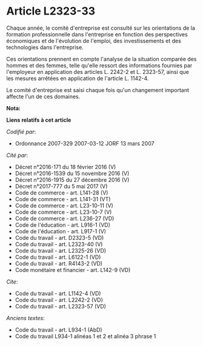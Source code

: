 # Article L2323-33

Chaque année, le comité d'entreprise est consulté sur les orientations de la formation professionnelle dans l'entreprise en
fonction des perspectives économiques et de l'évolution de l'emploi, des investissements et des technologies dans
l'entreprise.

Ces orientations prennent en compte l'analyse de la situation comparée des hommes et des femmes, telle qu'elle ressort des
informations fournies par l'employeur en application des articles L. 2242-2 et L. 2323-57, ainsi que les mesures arrêtées en
application de l'article L. 1142-4.

Le comité d'entreprise est saisi chaque fois qu'un changement important affecte l'un de ces domaines.

**Nota:**



**Liens relatifs à cet article**

_Codifié par_:

  - Ordonnance 2007-329 2007-03-12 JORF 13 mars 2007

_Cité par_:

  - Décret n°2016-171 du 18 février 2016 (V)
  - Décret n°2016-1539 du 15 novembre 2016 (V)
  - Décret n°2016-1915 du 27 décembre 2016 (V)
  - Décret n°2017-777 du 5 mai 2017 (V)
  - Code de commerce - art. L141-28 (V)
  - Code de commerce - art. L141-31 (VT)
  - Code de commerce - art. L23-10-11 (V)
  - Code de commerce - art. L23-10-7 (V)
  - Code de commerce - art. L236-27 (VD)
  - Code de l'éducation - art. L916-1 (VD)
  - Code de l'éducation - art. L917-1 (V)
  - Code du travail - art. D2323-5 (VD)
  - Code du travail - art. L2323-40 (V)
  - Code du travail - art. L2325-26 (VD)
  - Code du travail - art. L6122-1 (VD)
  - Code du travail - art. R4143-2 (VD)
  - Code monétaire et financier - art. L142-9 (VD)

_Cite_:

  - Code du travail - art. L1142-4 (VD)
  - Code du travail - art. L2242-2 (VD)
  - Code du travail - art. L2323-57 (VD)

_Anciens textes_:

  - Code du travail - art. L934-1 (AbD)
  - Code du travail L934-1 alinéas 1 et 2 et alinéa 3 phrase 1
